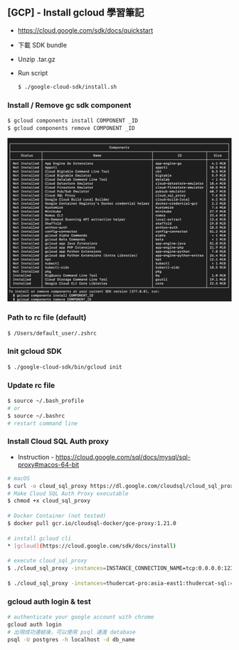## [GCP] - Install gcloud 學習筆記

- https://cloud.google.com/sdk/docs/quickstart

- 下載 SDK bundle

- Unzip .tar.gz

- Run script

  ```bash
  $ ./google-cloud-sdk/install.sh
  ```

### Install / Remove gc sdk component

```bash
$ gcloud components install COMPONENT _ID
$ gcloud components remove COMPONENT _ID
```
![](../assets/img/gcloud_component.png)

### Path to rc file (default)

```bash
$ /Users/default_user/.zshrc
```

### Init gcloud SDK

```bash
$ ./google-cloud-sdk/bin/gcloud init
```

### Update rc file

```bash
$ source ~/.bash_profile
# or
$ source ~/.bashrc
# restart command line
```

### Install Cloud SQL Auth proxy

- Instruction - https://cloud.google.com/sql/docs/mysql/sql-proxy#macos-64-bit

```bash
# macOS
$ curl -o cloud_sql_proxy https://dl.google.com/cloudsql/cloud_sql_proxy.darwin.amd64
# Make Cloud SQL Auth Proxy executable
$ chmod +x cloud_sql_proxy

# Docker Container (not tested)
$ docker pull gcr.io/cloudsql-docker/gce-proxy:1.21.0

# install gcloud cli
* [gcloud](https://cloud.google.com/sdk/docs/install)

# execute cloud_sql_proxy
$ ./cloud_sql_proxy -instances=INSTANCE_CONNECTION_NAME=tcp:0.0.0.0:1234

$ ./cloud_sql_proxy -instances=thudercat-pro:asia-east1:thudercat-sql:=tcp:5433
```

### gcloud auth login & test

```bash
# authenticate your google account with chrome
gcloud auth login
# 出現成功連結後，可以使用 psql 連進 database
psql -U postgres -h localhost -d db_name
```

